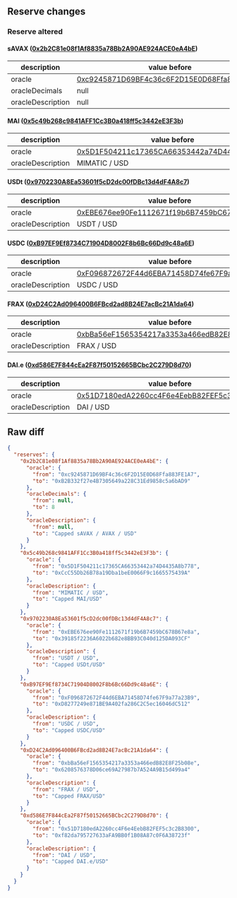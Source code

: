 ## Reserve changes

### Reserve altered

#### sAVAX ([0x2b2C81e08f1Af8835a78Bb2A90AE924ACE0eA4bE](https://snowtrace.io/address/0x2b2C81e08f1Af8835a78Bb2A90AE924ACE0eA4bE))

| description | value before | value after |
| --- | --- | --- |
| oracle | [0xc9245871D69BF4c36c6F2D15E0D68Ffa883FE1A7](https://snowtrace.io/address/0xc9245871D69BF4c36c6F2D15E0D68Ffa883FE1A7) | [0xB2B332f27e4B7305649a228C31Ed9858c5a6bAD9](https://snowtrace.io/address/0xB2B332f27e4B7305649a228C31Ed9858c5a6bAD9) |
| oracleDecimals | null | 8 |
| oracleDescription | null | Capped sAVAX / AVAX / USD |


#### MAI ([0x5c49b268c9841AFF1Cc3B0a418ff5c3442eE3F3b](https://snowtrace.io/address/0x5c49b268c9841AFF1Cc3B0a418ff5c3442eE3F3b))

| description | value before | value after |
| --- | --- | --- |
| oracle | [0x5D1F504211c17365CA66353442a74D4435A8b778](https://snowtrace.io/address/0x5D1F504211c17365CA66353442a74D4435A8b778) | [0xCcC55Db26B78a19Dba1beE0066F9c1665575439A](https://snowtrace.io/address/0xCcC55Db26B78a19Dba1beE0066F9c1665575439A) |
| oracleDescription | MIMATIC / USD | Capped MAI/USD |


#### USDt ([0x9702230A8Ea53601f5cD2dc00fDBc13d4dF4A8c7](https://snowtrace.io/address/0x9702230A8Ea53601f5cD2dc00fDBc13d4dF4A8c7))

| description | value before | value after |
| --- | --- | --- |
| oracle | [0xEBE676ee90Fe1112671f19b6B7459bC678B67e8a](https://snowtrace.io/address/0xEBE676ee90Fe1112671f19b6B7459bC678B67e8a) | [0x39185f2236A6022b682e8BB93C040d125DA093CF](https://snowtrace.io/address/0x39185f2236A6022b682e8BB93C040d125DA093CF) |
| oracleDescription | USDT / USD | Capped USDt/USD |


#### USDC ([0xB97EF9Ef8734C71904D8002F8b6Bc66Dd9c48a6E](https://snowtrace.io/address/0xB97EF9Ef8734C71904D8002F8b6Bc66Dd9c48a6E))

| description | value before | value after |
| --- | --- | --- |
| oracle | [0xF096872672F44d6EBA71458D74fe67F9a77a23B9](https://snowtrace.io/address/0xF096872672F44d6EBA71458D74fe67F9a77a23B9) | [0xD8277249e871BE9A402fa286C2C5ec16046dC512](https://snowtrace.io/address/0xD8277249e871BE9A402fa286C2C5ec16046dC512) |
| oracleDescription | USDC / USD | Capped USDC/USD |


#### FRAX ([0xD24C2Ad096400B6FBcd2ad8B24E7acBc21A1da64](https://snowtrace.io/address/0xD24C2Ad096400B6FBcd2ad8B24E7acBc21A1da64))

| description | value before | value after |
| --- | --- | --- |
| oracle | [0xbBa56eF1565354217a3353a466edB82E8F25b08e](https://snowtrace.io/address/0xbBa56eF1565354217a3353a466edB82E8F25b08e) | [0x6208576378D06ce69A27987b7A524A9B15d499a4](https://snowtrace.io/address/0x6208576378D06ce69A27987b7A524A9B15d499a4) |
| oracleDescription | FRAX / USD | Capped FRAX/USD |


#### DAI.e ([0xd586E7F844cEa2F87f50152665BCbc2C279D8d70](https://snowtrace.io/address/0xd586E7F844cEa2F87f50152665BCbc2C279D8d70))

| description | value before | value after |
| --- | --- | --- |
| oracle | [0x51D7180edA2260cc4F6e4EebB82FEF5c3c2B8300](https://snowtrace.io/address/0x51D7180edA2260cc4F6e4EebB82FEF5c3c2B8300) | [0xf82da795727633aFA9BB0f1B08A87c0F6A38723f](https://snowtrace.io/address/0xf82da795727633aFA9BB0f1B08A87c0F6A38723f) |
| oracleDescription | DAI / USD | Capped DAI.e/USD |


## Raw diff

```json
{
  "reserves": {
    "0x2b2C81e08f1Af8835a78Bb2A90AE924ACE0eA4bE": {
      "oracle": {
        "from": "0xc9245871D69BF4c36c6F2D15E0D68Ffa883FE1A7",
        "to": "0xB2B332f27e4B7305649a228C31Ed9858c5a6bAD9"
      },
      "oracleDecimals": {
        "from": null,
        "to": 8
      },
      "oracleDescription": {
        "from": null,
        "to": "Capped sAVAX / AVAX / USD"
      }
    },
    "0x5c49b268c9841AFF1Cc3B0a418ff5c3442eE3F3b": {
      "oracle": {
        "from": "0x5D1F504211c17365CA66353442a74D4435A8b778",
        "to": "0xCcC55Db26B78a19Dba1beE0066F9c1665575439A"
      },
      "oracleDescription": {
        "from": "MIMATIC / USD",
        "to": "Capped MAI/USD"
      }
    },
    "0x9702230A8Ea53601f5cD2dc00fDBc13d4dF4A8c7": {
      "oracle": {
        "from": "0xEBE676ee90Fe1112671f19b6B7459bC678B67e8a",
        "to": "0x39185f2236A6022b682e8BB93C040d125DA093CF"
      },
      "oracleDescription": {
        "from": "USDT / USD",
        "to": "Capped USDt/USD"
      }
    },
    "0xB97EF9Ef8734C71904D8002F8b6Bc66Dd9c48a6E": {
      "oracle": {
        "from": "0xF096872672F44d6EBA71458D74fe67F9a77a23B9",
        "to": "0xD8277249e871BE9A402fa286C2C5ec16046dC512"
      },
      "oracleDescription": {
        "from": "USDC / USD",
        "to": "Capped USDC/USD"
      }
    },
    "0xD24C2Ad096400B6FBcd2ad8B24E7acBc21A1da64": {
      "oracle": {
        "from": "0xbBa56eF1565354217a3353a466edB82E8F25b08e",
        "to": "0x6208576378D06ce69A27987b7A524A9B15d499a4"
      },
      "oracleDescription": {
        "from": "FRAX / USD",
        "to": "Capped FRAX/USD"
      }
    },
    "0xd586E7F844cEa2F87f50152665BCbc2C279D8d70": {
      "oracle": {
        "from": "0x51D7180edA2260cc4F6e4EebB82FEF5c3c2B8300",
        "to": "0xf82da795727633aFA9BB0f1B08A87c0F6A38723f"
      },
      "oracleDescription": {
        "from": "DAI / USD",
        "to": "Capped DAI.e/USD"
      }
    }
  }
}
```